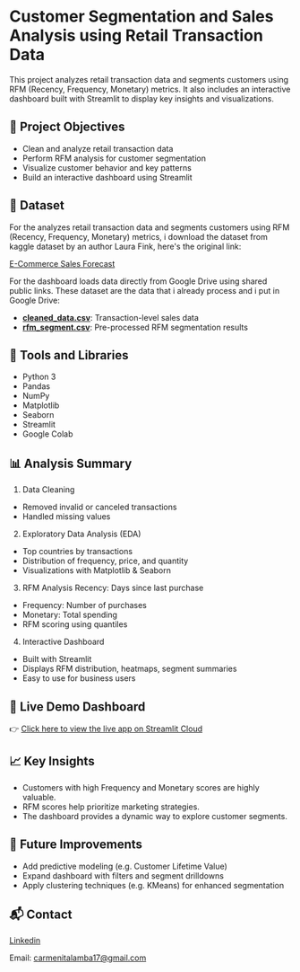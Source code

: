 # Customer Segmentation and Sales Analysis using Retail Transaction Data

This project analyzes retail transaction data and segments customers using RFM (Recency, Frequency, Monetary) metrics. It also includes an interactive dashboard built with Streamlit to display key insights and visualizations.

## 📌 Project Objectives
- Clean and analyze retail transaction data
- Perform RFM analysis for customer segmentation
- Visualize customer behavior and key patterns
- Build an interactive dashboard using Streamlit

## 📁 Dataset

For the analyzes retail transaction data and segments customers using RFM (Recency, Frequency, Monetary) metrics, i download the dataset from kaggle dataset by an author Laura Fink, here's the original link:

[E-Commerce Sales Forecast](https://www.kaggle.com/code/allunia/e-commerce-sales-forecast/input?select=data.csv)

For the dashboard loads data directly from Google Drive using shared public links. These dataset are the data that i already process and i put in Google Drive:

- **[cleaned_data.csv](https://drive.google.com/file/d/1_zEIUvWkEo53Ejzdr4zhB4O8U76vhMmN/view?usp=sharing)**: Transaction-level sales data 
- **[rfm_segment.csv](https://drive.google.com/file/d/1lhBDx7Wk_6btlPQ4b1K80ZvQRJ0XaF8G/view?usp=sharing)**: Pre-processed RFM segmentation results

## 🧰 Tools and Libraries
- Python 3
- Pandas
- NumPy
- Matplotlib
- Seaborn
- Streamlit
- Google Colab

## 📊 Analysis Summary
1. Data Cleaning
  - Removed invalid or canceled transactions
  - Handled missing values
    
2. Exploratory Data Analysis (EDA)
  - Top countries by transactions
  - Distribution of frequency, price, and quantity
  - Visualizations with Matplotlib & Seaborn
    
3. RFM Analysis
  Recency: Days since last purchase
  - Frequency: Number of purchases
  - Monetary: Total spending
  - RFM scoring using quantiles

4. Interactive Dashboard
- Built with Streamlit
- Displays RFM distribution, heatmaps, segment summaries
- Easy to use for business users

## 🔗 Live Demo Dashboard 

👉 [Click here to view the live app on Streamlit Cloud](https://customer-segmentationdashboard.streamlit.app/)


## 📈 Key Insights
- Customers with high Frequency and Monetary scores are highly valuable.
- RFM scores help prioritize marketing strategies.
- The dashboard provides a dynamic way to explore customer segments.

## 📌 Future Improvements
- Add predictive modeling (e.g. Customer Lifetime Value)
- Expand dashboard with filters and segment drilldowns
- Apply clustering techniques (e.g. KMeans) for enhanced segmentation

## 📬 Contact
[Linkedin](https://www.linkedin.com/in/carmenita-lamba-6a7555220/)

Email: carmenitalamba17@gmail.com
